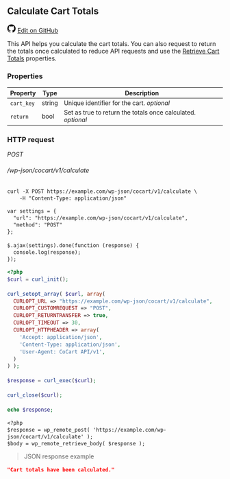 ## Calculate Cart Totals ##

<img src="images/github.svg" width="20" height="20" alt="GitHub Mark Logo"> [Edit on GitHub](https://github.com/co-cart/co-cart-docs/blob/master/source/includes/cocart-v1/_calculate.md)

This API helps you calculate the cart totals. You can also request to return the totals once calculated to reduce API requests and use the [Retrieve Cart Totals](#totals-retrieve-cart-totals) properties.

### Properties ###

| Property   | Type   | Description                                                                                |
| ---------- | ------ | ------------------------------------------------------------------------------------------ |
| `cart_key` | string | Unique identifier for the cart. <i class="label label-info">optional</i>                   |
| `return`   | bool   | Set as true to return the totals once calculated. <i class="label label-info">optional</i> |

### HTTP request ###

<div class="api-endpoint">
	<div class="endpoint-data">
		<i class="label label-post">POST</i>
		<h6>/wp-json/cocart/v1/calculate</h6>
	</div>
</div>

```shell
curl -X POST https://example.com/wp-json/cocart/v1/calculate \
	-H "Content-Type: application/json"
```

```javascript--jquery
var settings = {
  "url": "https://example.com/wp-json/cocart/v1/calculate",
  "method": "POST"
};

$.ajax(settings).done(function (response) {
  console.log(response);
});
```

```php
<?php
$curl = curl_init();

curl_setopt_array( $curl, array(
  CURLOPT_URL => "https://example.com/wp-json/cocart/v1/calculate",
  CURLOPT_CUSTOMREQUEST => "POST",
  CURLOPT_RETURNTRANSFER => true,
  CURLOPT_TIMEOUT => 30,
  CURLOPT_HTTPHEADER => array(
    'Accept: application/json',
    'Content-Type: application/json',
    'User-Agent: CoCart API/v1',
  )
) );

$response = curl_exec($curl);

curl_close($curl);

echo $response;
```

```php--wp-http-api
<?php
$response = wp_remote_post( 'https://example.com/wp-json/cocart/v1/calculate' );
$body = wp_remote_retrieve_body( $response );
```

> JSON response example

```json
"Cart totals have been calculated."
```
